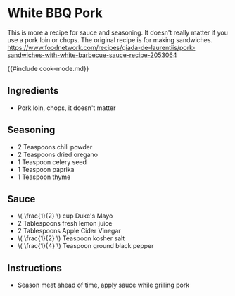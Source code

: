 # White BBQ Pork

This is more a recipe for sauce and seasoning.  It doesn't really matter if you use a pork loin or chops.  The original recipe is for making sandwiches.
<https://www.foodnetwork.com/recipes/giada-de-laurentiis/pork-sandwiches-with-white-barbecue-sauce-recipe-2053064>

{{#include cook-mode.md}}

## Ingredients
* Pork loin, chops, it doesn't matter

## Seasoning
* 2 Teaspoons chili powder
* 2 Teaspoons dried oregano
* 1 Teaspoon celery seed
* 1 Teaspoon paprika
* 1 Teaspoon thyme

## Sauce
* \\( \frac{1}{2} \\) cup Duke's Mayo
* 2 Tablespoons fresh lemon juice
* 2 Tablespoons Apple Cider Vinegar
* \\( \frac{1}{2} \\) Teaspoon kosher salt
* \\( \frac{1}{4} \\) Teaspoon ground black pepper

## Instructions
* Season meat ahead of time, apply sauce while grilling pork